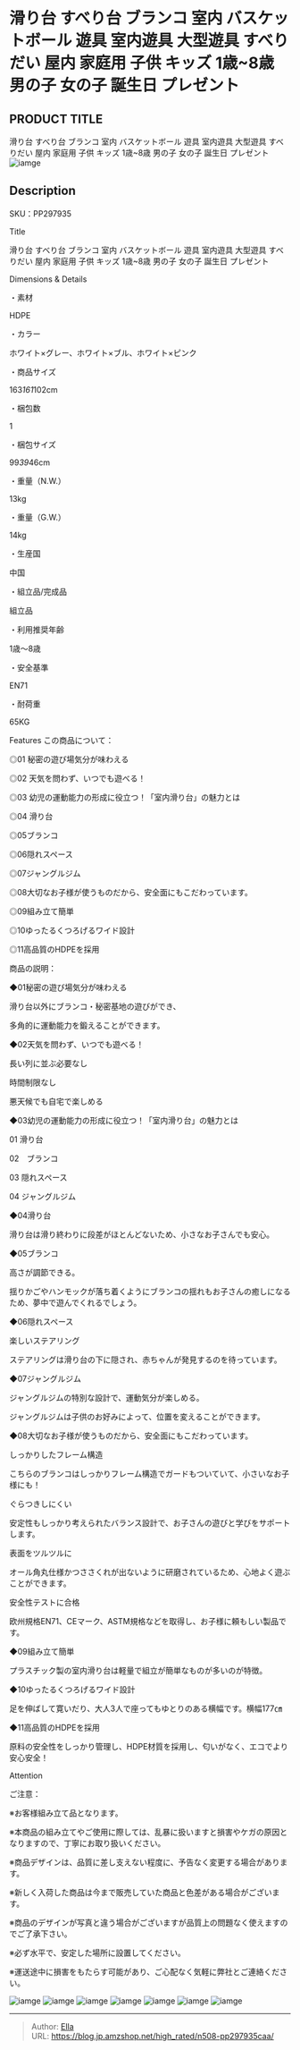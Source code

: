 # 滑り台 すべり台 ブランコ 室内 バスケットボール 遊具 室内遊具 大型遊具 すべりだい 屋内 家庭用 子供 キッズ 1歳~8歳 男の子 女の子 誕生日 プレゼント


## PRODUCT TITLE 

滑り台 すべり台 ブランコ 室内 バスケットボール 遊具 室内遊具 大型遊具 すべりだい 屋内 家庭用 子供 キッズ 1歳~8歳 男の子 女の子 誕生日 プレゼント![iamge](https://b2bfiles1.gigab2b.cn/image/wkseller/304/20221114_7d9d45cf0c3fb91b3991e368276ccad5.jpg)

## Description

SKU：PP297935

Title

滑り台 すべり台 ブランコ 室内 バスケットボール 遊具 室内遊具 大型遊具 すべりだい 屋内 家庭用 子供 キッズ 1歳~8歳 男の子 女の子 誕生日 プレゼント

Dimensions &amp; Details



・素材

HDPE

・カラー

ホワイト×グレー、ホワイト×ブル、ホワイト×ピンク

・商品サイズ

163*161*102cm

・梱包数

1

・梱包サイズ

99*39*46cm

・重量（N.W.）

13kg

・重量（G.W.）

14kg

・生産国

中国

・組立品/完成品

組立品

・利用推奨年齢

1歳～8歳

・安全基準

EN71

・耐荷重

65KG



Features
この商品について：

◎01 秘密の遊び場気分が味わえる

◎02 天気を問わず、いつでも遊べる！

◎03 幼児の運動能力の形成に役立つ！「室内滑り台」の魅力とは

◎04 滑り台

◎05ブランコ　

◎06隠れスペース

◎07ジャングルジム

◎08大切なお子様が使うものだから、安全面にもこだわっています。

◎09組み立て簡単

◎10ゆったるくつろげるワイド設計

◎11高品質のHDPEを採用



商品の説明：

◆01秘密の遊び場気分が味わえる

滑り台以外にブランコ・秘密基地の遊びができ、

多角的に運動能力を鍛えることができます。



◆02天気を問わず、いつでも遊べる！

長い列に並ぶ必要なし　　　　　　　   

時間制限なし 　      　　        

悪天候でも自宅で楽しめる



◆03幼児の運動能力の形成に役立つ！「室内滑り台」の魅力とは

01 滑り台

02　ブランコ　

03 隠れスペース

04 ジャングルジム



◆04滑り台

滑り台は滑り終わりに段差がほとんどないため、小さなお子さんでも安心。



◆05ブランコ　

高さが調節できる。

揺りかごやハンモックが落ち着くようにブランコの揺れもお子さんの癒しになるため、夢中で遊んでくれるでしょう。



◆06隠れスペース

楽しいステアリング

ステアリングは滑り台の下に隠され、赤ちゃんが発見するのを待っています。



◆07ジャングルジム

ジャングルジムの特別な設計で、運動気分が楽しめる。

ジャングルジムは子供のお好みによって、位置を変えることができます。



◆08大切なお子様が使うものだから、安全面にもこだわっています。

しっかりしたフレーム構造

こちらのブランコはしっかりフレーム構造でガードもついていて、小さいなお子様にも！



ぐらつきしにくい

安定性もしっかり考えられたバランス設計で、お子さんの遊びと学びをサポートします。



表面をツルツルに

オール角丸仕様かつささくれが出ないように研磨されているため、心地よく遊ぶことができます。



安全性テストに合格

欧州規格EN71、CEマーク、ASTM規格などを取得し、お子様に頼もしい製品です。



◆09組み立て簡単

プラスチック製の室内滑り台は軽量で組立が簡単なものが多いのが特徴。



◆10ゆったるくつろげるワイド設計

足を伸ばして寛いだり、大人3人で座ってもゆとりのある横幅です。横幅177㎝



◆11高品質のHDPEを採用

原料の安全性をしっかり管理し、HDPE材質を採用し、匂いがなく、エコでより安心安全！





Attention



ご注意：

※お客様組み立て品となります。

※本商品の組み立てやご使用に際しては、乱暴に扱いますと損害やケガの原因となりますので、丁寧にお取り扱いください。

※商品デザインは、品質に差し支えない程度に、予告なく変更する場合があります。

※新しく入荷した商品は今まで販売していた商品と色差がある場合がございます。

※商品のデザインが写真と違う場合がございますが品質上の問題なく使えますのでご了承下さい。

※必ず水平で、安定した場所に設置してください。

※運送途中に損害をもたらす可能があり、ご心配なく気軽に弊社とご連絡ください。









![iamge](https://b2bfiles1.gigab2b.cn/image/wkseller/304/20221114_d46425697724b58f47fb7e7b7b354d7e.jpg)
![iamge](https://b2bfiles1.gigab2b.cn/image/wkseller/304/20221114_fbda9774b6d5af24ce9626a8b61f08bc.jpg)
![iamge](https://b2bfiles1.gigab2b.cn/image/wkseller/304/20221114_f7167a6495fad675f0f01eb80d41eb2c.jpg)
![iamge](https://b2bfiles1.gigab2b.cn/image/wkseller/304/20221114_5ecc358ec6d9b46a20ec146a933d2d09.jpg)
![iamge](https://b2bfiles1.gigab2b.cn/image/wkseller/304/20221114_1a59f89b7f36f7ab44dcd67d5631150f.jpg)
![iamge](https://b2bfiles1.gigab2b.cn/image/wkseller/304/20221114_77bc845285eb7d243d48135b0f7eabc0.jpg)
![iamge](https://b2bfiles1.gigab2b.cn/image/wkseller/304/20221114_4f094756a1aef47e69f4c6d4c7fd9175.jpg)


---

> Author: [Ella](https://blog.jp.amzshop.net/)  
> URL: https://blog.jp.amzshop.net/high_rated/n508-pp297935caa/  

